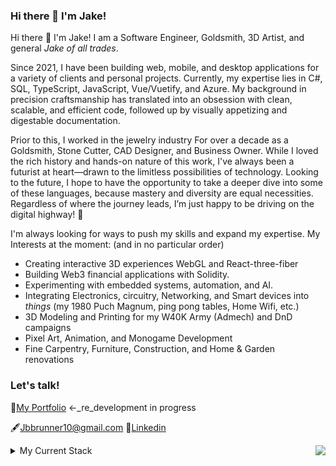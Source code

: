 ### Hi there 👋 I'm Jake!

Hi there 👋 I'm Jake!
I am a Software Engineer, Goldsmith, 3D Artist, and general *Jake of all trades*.

Since 2021, I have been building web, mobile, and desktop applications for a variety of clients and personal projects. 
Currently, my expertise lies in C#, SQL, TypeScript, JavaScript, Vue/Vuetify, and Azure. 
My background in precision craftsmanship has translated into an obsession with clean, scalable, and efficient code, followed up by visually appetizing and digestable documentation.

Prior to this, I worked in the jewelry industry For over a decade as a Goldsmith, Stone Cutter, CAD Designer, and Business Owner.
While I loved the rich history and hands-on nature of this work, I've always been a futurist at heart—drawn to the limitless possibilities of technology. 
Looking to the future, I hope to have the opportunity to take a deeper dive into some of these languages, because mastery and diversity are equal necessities.
Regardless of where the journey leads, I’m just happy to be driving on the digital highway! 🤖

I'm always looking for ways to push my skills and expand my expertise. My Interests at the moment: (and in no particular order)
- Creating interactive 3D experiences WebGL and React-three-fiber
- Building Web3 financial applications with Solidity.
- Experimenting with embedded systems, automation, and AI.
- Integrating Electronics, circuitry, Networking, and Smart devices into _things_ (my 1980 Puch Magnum, ping pong tables, Home Wifi, etc.)
- 3D Modeling and Printing for my W40K Army (Admech) and DnD campaigns
- Pixel Art, Animation, and Monogame Development
- Fine Carpentry, Furniture, Construction, and Home & Garden renovations
### Let's talk!

🚧[My Portfolio](https://www.jakebrunner.com) <-_re_development in progress

🖋️[Jbbrunner10@gmail.com](https://mail.google.com/a/google.com/?view=cm&fs=1&to=jbbrunner10@gmail.com)
🔗[Linkedin](https://www.linkedin.com/in/jake-brunner-21760522b/)

<img align="right" src="https://github-readme-stats.vercel.app/api/top-langs/?username=JAndrew13&theme=blue-green" />

<details>
<summary> My Current Stack <img src="https://github.com/ladunjexa/ladunjexa/blob/main/assets/lightning.gif?raw=true" width="12" /> </summary>

#### **Core Languages**
[![Python](https://img.shields.io/badge/Python-14354C.svg?logo=python&logoColor=white)](https://github.com/search?l=Python&q=user%3Aladunjexa+language%3Ac&type=Repositories)
[![JavaScript](https://img.shields.io/badge/JavaScript-F7DF1E.svg?logo=javascript&logoColor=black)](https://github.com/search?l=JavaScript&q=user%3Aladunjexa+language%3Ac&type=Repositories)
[![CSS](https://img.shields.io/badge/CSS-1572B6.svg?logo=css3&logoColor=white)](https://github.com/search?l=CSS&q=user%3Aladunjexa+language%3Ac&type=Repositories)
[![HTML](https://img.shields.io/badge/HTML-E34F26.svg?logo=html5&logoColor=white)](https://github.com/search?l=HTML&q=user%3Aladunjexa+language%3Ac&type=Repositories)
[![.NET](https://img.shields.io/badge/--512BD4?logo=.net&logoColor=ffffff)](https://dotnet.microsoft.com/)
[![Markdown](https://img.shields.io/badge/Markdown-000000.svg?logo=markdown&logoColor=white)](https://github.com/search?l=Markdown&q=user%3Aladunjexa+language%3Ac&type=Repositories)


#### Frameworks, Platforms and Libraries

![React](https://img.shields.io/badge/React-20232a.svg?logo=react&logoColor=%2361DAFB)
![Node.js](https://img.shields.io/badge/Node.js-43853D.svg?logo=node.js&logoColor=white)
![Express.js](https://img.shields.io/badge/Express.js-404d59.svg?logo=express&logoColor=white)
![Bootstrap](https://img.shields.io/badge/Bootstrap-7952B3.svg?logo=bootstrap&logoColor=white)
![Flutter](https://img.shields.io/badge/Flutter-02569B.svg?logo=flutter&logoColor=white)
  
  
![jQuery](https://img.shields.io/badge/jQuery-%230769AD.svg?logo=jquery&logoColor=white)
![Postman](https://img.shields.io/badge/Postman-FF6C37?logo=postman&logoColor=white)
[![Docker](https://badgen.net/badge/icon/docker?icon=docker&label)](https://https://docker.com/)
[![Npm](https://badgen.net/badge/icon/npm?icon=npm&label)](https://https://npmjs.com/)
![Terminal](https://badgen.net/badge/icon/terminal?icon=terminal&label)

#### IDEs/Editors, Version Control

![Visual Studio Code](https://img.shields.io/badge/Visual%20Studio%20Code-0078d7.svg?logo=visual-studio-code&logoColor=white)
![PyCharm](https://img.shields.io/badge/PyCharm-143?logo=pycharm&logoColor=black&color=black&labelColor=green)
[![Visual Studio](https://img.shields.io/badge/--6C33AF?logo=visual%20studio)](https://visualstudio.microsoft.com)
  
  
![Android Studio](https://img.shields.io/badge/Android%20Studio-008678.svg?logo=android-studio&logoColor=white)
![Git](https://img.shields.io/badge/Git-F05033.svg?logo=git&logoColor=white)
![GitHub](https://img.shields.io/badge/GitHub-%23121011.svg?logo=github&logoColor=white)

#### Databases & Hosting
[![Azure](https://badgen.net/badge/icon/azure?icon=azure&label)](https://azure.microsoft.com)
![MongoDB](https://img.shields.io/badge/MongoDB-%234ea94b.svg?logo=mongodb&logoColor=white)
![Heroku](https://img.shields.io/badge/Heroku-%23430098.svg?logo=heroku&logoColor=white)
![GitHub Pages](https://img.shields.io/badge/GitHub%20Pages-327FC7.svg?logo=github&logoColor=white)
 </details>







<!--
<img src="http://github-profile-summary-cards.vercel.app/api/cards/stats?username=JAndrew13&theme=tokyonight" width="32.5%">
<img src="http://github-profile-summary-cards.vercel.app/api/cards/repos-per-language?username=Jandrew13&theme=tokyonight" width="32.5%">
<img src="https://github-readme-stats.vercel.app/api/top-langs/?username=JAndrew13&layout=compact&langs_count=10&theme=tokyonight&hide_border=true&hide=procfile,pawn,javascript,html,css&exclude_repo=samp-dev-tools,survey-system.wca,Advanced-Calculator.WFA,Encryption-Generator.WFA,Bunch-of-Console-Apps" width="31%">
<img src="http://github-profile-summary-cards.vercel.app/api/cards/profile-details?username=JAndrew13&theme=tokyonight">
